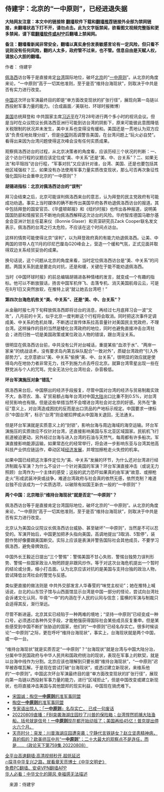  <!-- 面包屑导航 --> <h2>侍建宇：北京的“一中原则”，已经进退失据</h2> <p class="notice"><b>大陆网友注意：本文中的链接除 <a href="https://github.com/bannedbook/fanqiang" >翻墙</a>软件下载和<a href="https://github.com/killgcd/justmysocks/blob/master/README.md">翻墙推荐</a>链接外全部为禁网链接，未翻墙状态下打不开，请勿点击。此为文字版禁闻，欲看图文视频完整版和更多禁闻，请下载<a href="https://github.com/bannedbook/fanqiang">翻墙软件或APP</a>后翻墙上禁闻网。</p><p>备注：翻墙看新闻非常安全，翻墙以真实身份发表敏感言论有一定风险，但只看不说则没有任何风险，翻的人太多，政府管不过来，也不管。信息自由是天赋人权，请放心大胆的翻墙。</b></p>  <div class="entry"> <p>作者： 侍建宇</p> <p id="summary"><a href="https://www.bannedbook.org/bnews/tag/%e4%bd%a9%e6%b4%9b%e8%a5%bf/" class="st_tag internal_tag" rel="tag" title="标签 佩洛西 下的日志">佩洛西</a>访台等于是直接肯定<a href="https://www.bannedbook.org/bnews/tag/%e5%8f%b0%e6%b9%be/" class="st_tag internal_tag" rel="tag" title="标签 台湾 下的日志">台湾</a>国际地位，破坏<a href="https://www.bannedbook.org/bnews/tag/%e5%8c%97%e4%ba%ac/" class="st_tag internal_tag" rel="tag" title="标签 北京 下的日志">北京</a>的“<a href="https://www.bannedbook.org/bnews/tag/%E4%B8%80%E4%B8%AD%E5%8E%9F%E5%88%99/" class="st_tag internal_tag" rel="tag" title="标签 一中原则 下的日志">一中原则</a>”。从北京的角度来论，“一中原则”高于一切其他准则，至于是否“维持台海现状”，则取决于中共是否有实力进行改变。</p> <p id="conimg"><a href="https://www.bannedbook.org/bnews/tag/%E4%B8%AD%E5%9B%BD/" class="st_tag internal_tag" rel="tag" title="标签 中国 下的日志">中国</a>这次环台军演最终目的即是“单方面改变现状的扩张行径”，展现向第一岛链以西投射军事力量的能力。（合成画面／美联社、环球时报微博）</p> <p><a href="https://www.bannedbook.org/bnews/tag/%e7%be%8e%e5%9b%bd/" class="st_tag internal_tag" rel="tag" title="标签 美国 下的日志">美国</a>总统拜登和 中共国家主席<a href="https://www.bannedbook.org/bnews/tag/%e4%b9%a0%e8%bf%91%e5%b9%b3/" class="st_tag internal_tag" rel="tag" title="标签 习近平 下的日志">习近平</a>在7月28号进行两个多小时的视讯会议。但是当时在众议院议长佩洛西亚洲行可能到访台湾的阴影下，原来可能彼此意图降低关税限制的状况并未发生，美中关系也变得没有缓和。美国还是一贯地认为双方应该“负责任地处理分歧”，但是<span class='wp_keywordlink_affiliate'><a href="https://www.bannedbook.org/" title="中国" target="_blank">中国</a></span>则高调警告美国，在台湾问题上“玩火必自焚”。看得出来因为台湾问题使得这次峰会没有任何实质成果。</p> <p>观察佩洛西访台的过程，从北京决策者的角度看，应该历经三个状况的判断：一、这个访台行程的议题应该定位成“美、中关系”还是“美、中、台关系”？二、如果无法“和平阻挡”访台行程，“军事对抗”又应该针对谁，台湾、美国、还是也要包括其他区域强权？三、如果没有办法使用军事力量实质改变现状，那么可否再次象征性强化国际社会重申北京的“一中原则”？</p> <p><strong>胡锡进指标：北京对佩洛西访台的“误判”</strong></p>  <p>拜习会结束之后，北京可能误判佩洛西来台的意志，认为拜登的民主党政府有可能成功劝退。事实上当时媒体的确不断传出美国华府各界劝退佩洛西访台的报道。其中包括拜登的国安官员、《华盛顿邮报》和《纽约时报》也传出各种报道，说明美国国防部和情报官员不断地向佩洛西解释这次访台的风险。华府智库德国马歇尔基金会亚洲计划主任葛来仪（Bonnie Glaser）和资深研究员Zack Cooper联名发文表示，佩洛西的台湾之行太危险，不应该在这个时间点访台。</p> <p>这样的情势可能使得北京“误判”，以为拜登政府真的有能力劝退佩洛西。让美、中两国的领导人在11月的印尼巴厘岛G20峰会上，营造一个缓和气氛，正式见面并取得双边关系经贸妥协的成果。</p> <p>换句话说，这个问题从北京的角度来看，当时定位佩洛西访台是“美、中关系”的问题。两国关系到底是要走向对抗，还是和缓，关键在于能不能劝退佩洛西。</p> <p>当时《中国环球时报》的前总编辑胡锡进各种情绪的发言，就变成一个有趣的指标。他可以不断放狠话，扬言中国军机伴飞、击落专机、消灭美国航母云云，可是在8月1日又突然放软，在推特上说“就让她去台湾吧！”</p> <p><strong>第四次台海危机攸关“美、中关系”、还是“美、中、台关系”？</strong></p> <p>从金融时报七月下旬释放佩洛西即将访台的消息，再经过七月底拜习会一波“文攻”，八月前的十天，似乎北京一度判断这个行程将会取消。同时把这次事件定调成美、中关系的危机处理，不断透过宣传体系拉高音量针对美国民主党政府，不理台湾。这样操作的目的当然是矮化台湾政府的地位，同时也避免直接冲击台湾社会；进而归咎一切是美国政策或某位政治人物的错误，跟台湾没关系。</p>  <p>很明显在佩洛西访台前，中共没有公开对台喊话，重提某些“血浓于水”、“两岸一家亲”的统战话术，没有要求岛内第五纵队配合“一致对外”，质疑台湾政府“引入外部势力”。北京意欲以“美、中关系”偷换“美、中、台关系”，很明显的效应就是使得岛内在地协力者非常无力，找不到施力点去呼应北京。就算台湾零星出现一些在野党派与个人的咒骂，完全无法分化台湾社会，杂音极低。</p> <p><strong>环台军演施压对象“错乱”</strong></p> <p>佩洛西来台后，中国祭出的经济手段报复，尽管中国对台湾的经济与贸易制裁实效不大，各项农、渔、矿贸易额占每年台湾对中国<span class='wp_keywordlink_affiliate'><a href="https://www.bannedbook.org/" title="大陆" target="_blank">大陆</a></span>出口比重不到0.5%，对台湾经贸影响也有限。但是这些举措当然不会增进台湾社会对北京的好感。另外在“象征”意义上，对台湾造成困扰的反而是出口货品的产地标示规定。中国要求一律标示“中国台湾”，标示“台湾”则会被扣押或从中国海关退回，无法通关。</p> <p>但是环台军演就是实质意义上的“封锁”，影响台海与周边海域的海空运输。环台军演施压的实质效应不仅针对台湾，还直接影响美国与东北亚区域国家。民航机飞行航道被迫更动，另外经过台海与进入台湾的石油与天然气，每周都有许多船次。军演直接影响能源运输，如果常态化的经常举行，将会进一步影响东亚与台湾其他高科技产业供应链运作，牵动区域<span class='wp_keywordlink'><a href="https://www.bannedbook.org/forum2/topic869.html" title="宪政、法治和经济发展——走向市场经济的制度保障" target="_blank">经济发展</a></span>，并增加擦枪走火失控的机率。</p> <p>如果中国已经把这次事件定位为“美、中关系”发展的环节，为什么还对台湾进行经济制裁与军演？为什么不设计一个针对美国的军演？环台军演直接冲击（或说无力照顾）台湾作为一个主体的感受；这般的武力恐吓如果真的由军演“故意、或擦枪走火”形成武装冲突或战争，难道台湾政府与社会真的依然无感，依然克制？难道台独不应该成为一个实质选项，以破除有如国王新衣一般的“一中原则”？</p> <p><strong>两个中国：北京暗示“维持台海现状”就是否定“一中原则”？</strong></p>  <p>佩洛西访台等于是直接肯定台湾国际地位，破坏北京的“一中原则”。从北京的角度来论，“一中原则”高于一切其他准则，至于是否“维持台海现状”，则取决于中共是否有实力进行改变。</p> <p>北京认为美国众议院议长佩洛西访台威胁、甚至破坏“一中原则”，当然是不可以忍受的。军演开始后，中国更加把矛头指向美国，高调地提出“3取消、5暂停”，装腔作势好像要跟美国断交。实际上应该是表演并警告国际社会其他成员，不要学习佩洛西，避免骨牌效应。</p> <p>中国外长王毅近日提出“三个警惕”：警惕美国不甘心失败、警惕台独势力误判形势、警惕一些国家政治人物罔顾是非跟风炒作。等于对这次台海危机提出一个暂时的结论或分类，缩小打击面。认为北京应该对抗的是美国与支持台独的政治人物，尝试降低台湾社会的警觉与反感。</p> <p>类似更直接的做法则是 中共外交部发言人华春莹的“味觉主权论”；她在推特上喊话说，台北的山东饺子馆与山西面馆显示台湾是中国一部分的怪论，尝试向台湾社会诉诸文化认同，毕竟“一中”的内涵在于人民的认同与信念；蛮横的军演与制裁只会适得其反，渐行渐远。</p> <p>尽管不断进逼，北京其实已经陷于一种两难的境地；“坚持一中原则”已经变成一种口号，必须透过各种外交手段，才能勉强获得国际社会某些成员反复重申。但是某些感受到中国不断扩张胁迫的国家，他们的“一中原则”已经名存实亡。很多时候谈论“一中原则”之际，更在呼吁“维持台海现状”，事实上，台海现状就是两个中国，或一中一台。</p> <p>“维持台海现状”就是实质否定“一中原则”？“台海现状”就是台湾与中国大陆分治，分属中华民国政府与中华人民共和国政府统治的现状，表现在军事上的默契，就是以台海中线作为分割。北京应该也理解到只要长期“维持台海现状”，“一中原则”迟早被吞噬瓦解。于是现在尝试打破“台海现状”，或透过建立新现状，来维系他的“一中原则”。中国这次环台军演最终目的是“单方面改变现状的扩张行径”，展现向第一岛链以西投射军事力量的能力，进行“区域拒止”，但是中国改变或建立新现状，也将直接冲击美国与其他盟邦的现实利益，中国现在骑虎难下。</p>  <div id="taboola-mid-1"></div>  <ul class='op-related-articles' title='相关阅读'> <li><a href='https://www.bannedbook.org/bnews/comments/20220830/1778084.html' target='_blank'>宋国诚：掏空<b>一中原则</b>的准军事同盟</a></li> <li><a href='https://www.bannedbook.org/bnews/ssgc/20220829/1777899.html' target='_blank'>掏空<b>一中原则</b>的准军事同盟</a></li> <li><a href='https://www.bannedbook.org/bnews/comments/20220822/1774984.html' target='_blank'>专家语出惊人：「<b>一中原则</b>」名存实亡， 已成一句废话</a></li> <li><a href='https://www.bannedbook.org/bnews/bannedvideo/20220809/1769236.html' target='_blank'>20220809直播：FBI突袭海湖庄园抄了川普的保险箱；台湾悍然抓捕大陆渔船，括号就是信号！<b>一中原则</b>现在都开始动摇了；美国再给45亿！普京提出停火六个月。</a></li> <li><a href='https://www.bannedbook.org/bnews/cbnews/20220809/1769164.html' target='_blank'>天亮时分：突发：川普海湖庄园遭突袭；宁静代言铁链女？赵立坚患精神病，真的假的？欧美挤压中共“<b>一中原则</b>”；二十大最大的观察点不是连任，而是......（政论天下第759集 20220808）</a></li> </ul> <p class="texttj"> <a href="https://github.com/bannedbook/fanqiang/wiki/V2ray%E6%9C%BA%E5%9C%BA" target="_blank">全平台高速翻墙:高清视频秒开,超低延迟</a><br/> <a href="https://www.bannedbook.org/bnews/comments/20220808/1768773.html" target="_blank">🔥探寻中华复兴之路，就看章天亮博士《中华文明史》</a><br/> <a href="https://github.com/bannedbook/fanqiang/wiki/%E7%A6%81%E9%97%BB%E7%BD%91%E5%AE%89%E5%8D%93%E7%BF%BB%E5%A2%99%E6%96%B0%E9%97%BBAPP" target="_blank">免费PC翻墙、安卓VPN翻墙APP</a><br/> <a href="https://www.bannedbook.org/bnews/comments/20220220/1694796.html" target="_blank">华人必看：中华文化的飓风 幸福感无法描述</a> </p><p class="src-info">　来源：侍建宇 </p><a name='sharetosocial'></a>  <div style="margin-bottom:5px;padding-bottom:5px;clear:both"> <div id="archive-pix-1" class="banner-ads"> <!-- AuctionX Display platform tag START --> <div id="27602x728x90x621x_ADSLOT1" clicktrack="%%CLICK_URL_ESC%%"></div>  <!-- AuctionX Display platform tag END --> </div> <div id="archive-pix-2" class="banner-ads"> <!-- AuctionX Display platform tag START --> <div id="27556x300x250x621x_ADSLOT1" clicktrack="%%CLICK_URL_ESC%%" style="margin:0 auto;text-align:center"></div>  <!-- AuctionX Display platform tag END --> </div> </div>  <div id="archive-pix-1" class="banner-ads"> <!-- AuctionX Display platform tag START --> <div id="27603x728x90x621x_ADSLOT1" clicktrack="%%CLICK_URL_ESC%%"></div>  <!-- AuctionX Display platform tag END --> </div> </div><!--END ENTRY--> 